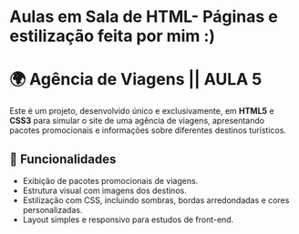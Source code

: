 # Aulas em Sala de HTML- Páginas e estilização feita por mim :)

# 🌍 Agência de Viagens  || AULA 5

Este é um projeto, desenvolvido único e exclusivamente, em **HTML5** e **CSS3** para simular o site de uma agência de viagens, apresentando pacotes promocionais e informações sobre diferentes destinos turísticos.  

## 📌 Funcionalidades  
- Exibição de pacotes promocionais de viagens.  
- Estrutura visual com imagens dos destinos.  
- Estilização com CSS, incluindo sombras, bordas arredondadas e cores personalizadas.  
- Layout simples e responsivo para estudos de front-end.  


